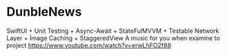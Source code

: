 # DunbleNews
SwiftUI + Unit Testing + Async-Await + StateFulMVVM + Testable Network Layer + İmage Caching + StaggeredView 
A music for you when examine to project
https://www.youtube.com/watch?v=erwLhFO2f88
